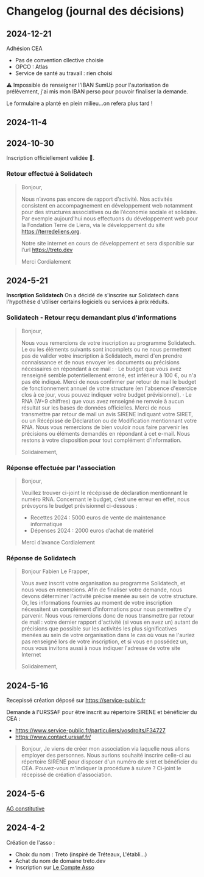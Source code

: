 # Changelog (journal des décisions)

## 2024-12-21
Adhésion CEA
- Pas de convention cllective choisie
- OPCO : Atlas
- Service de santé au travail : rien choisi

⚠️ Impossible de renseigner l'IBAN SumUp pour l'autorisation de prélèvement, j'ai mis mon IBAN perso pour pouvoir finaliser la demande.

Le formulaire a planté en plein milieu...on refera plus tard !

## 2024-11-4

## 2024-10-30

Inscription officiellement validée 🎉.

### Retour effectué à Solidatech

>  Bonjour,
>
>  Nous n’avons pas encore de rapport d’activité.
>  Nos activités consistent en accompagnement en développement web notamment pour des structures associatives ou de l’économie sociale et solidaire.
>  Par exemple aujourd’hui nous effectuons du développement web pour la Fondation Terre de Liens, via le développement du site https://terredeliens.org.
>
>  Notre site internet en cours de développement et sera disponible sur l’url https://treto.dev
>
>  Merci
>  Cordialement

## 2024-5-21

**Inscription Solidatech**
On a décidé de s'inscrire sur Solidatech dans l'hypothèse d'utiliser certains logiciels ou services à prix réduits.

### Solidatech - Retour reçu demandant plus d'informations

> Bonjour,
>
> Nous vous remercions de votre inscription au programme Solidatech.
> Le ou les éléments suivants sont incomplets ou ne nous permettent pas de valider votre inscription à Solidatech, merci d'en prendre connaissance et de nous envoyer les documents ou précisions nécessaires en répondant à ce mail :
> · Le budget que vous avez renseigné semble potentiellement erroné, est inférieur à 100 €, ou n'a pas été indiqué. Merci de nous confirmer par retour de mail le budget de fonctionnement annuel de votre structure (en l'absence d'exercice clos à ce jour, vous pouvez indiquer votre budget prévisionnel).
> · Le RNA (W+9 chiffres) que vous avez renseigné ne renvoie à aucun résultat sur les bases de données officielles. Merci de nous transmettre par retour de mail un avis SIRENE indiquant votre SIRET, ou un Récépissé de Déclaration ou de Modification mentionnant votre RNA.
> Nous vous remercions de bien vouloir nous faire parvenir les précisions ou éléments demandés en répondant à cet e-mail.
> Nous restons à votre disposition pour tout complément d'information.
>
> Solidairement,

### Réponse effectuée par l'association

> Bonjour,
>
> Veuillez trouver ci-joint le récépissé de déclaration mentionnant le numéro RNA.
> Concernant le budget, c’est une erreur en effet, nous prévoyons le budget prévisionnel ci-dessous :
> - Recettes 2024 : 5000 euros de vente de maintenance informatique
> - Dépenses 2024 : 2000 euros d’achat de matériel
>
> Merci d’avance
> Cordialement


### Réponse de Solidatech

> Bonjour Fabien Le Frapper,
>
> Vous avez inscrit votre organisation au programme Solidatech, et nous vous en remercions.
> Afin de finaliser votre demande, nous devons déterminer l'activité précise menée au sein de votre structure. Or, les informations fournies au moment de votre inscription nécessitent un complément d'informations pour nous permettre d'y parvenir.
> Nous vous remercions donc de nous transmettre par retour de mail :
> votre dernier rapport d'activité (si vous en avez un)
> autant de précisions que possible sur les activités les plus significatives menées au sein de votre organisation
> dans le cas où vous ne l'auriez pas renseigné lors de votre inscription, et si vous en possédez un, nous vous invitons aussi à nous indiquer l'adresse de votre site Internet
>
> Solidairement,


## 2024-5-16
Recepissé création déposé sur https://service-public.fr

Demande à l'URSSAF pour être inscrit au répertoire SIRENE et bénéficier du CEA :
- https://www.service-public.fr/particuliers/vosdroits/F34727
- https://www.contact.urssaf.fr/

> Bonjour, Je viens de créer mon association via laquelle nous allons employer des personnes. Nous aurions souhaité inscrire celle-ci au répertoire SIRENE pour disposer d'un numéro de siret et bénéficier du CEA. Pouvez-vous m'indiquer la procédure à suivre ? Ci-joint le récepissé de création d'association.

## 2024-5-6
[AG constitutive](./AG-constitutive.md)

## 2024-4-2

Création de l'asso :
- Choix du nom : Treto (inspiré de Tréteaux, L'établi...)
- Achat du nom de domaine treto.dev
- Inscription sur [Le Compte Asso](https://lecompteasso.associations.gouv.fr/)

